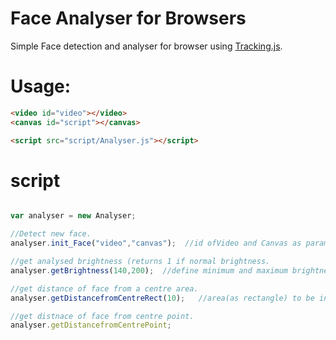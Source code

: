 # Face Analyser for Browsers

Simple Face detection and analyser for browser using [Tracking.js](https://trackingjs.com).

# Usage:

``` html
<video id="video"></video>
<canvas id="script"></canvas>

<script src="script/Analyser.js"></script>

```
# script

``` javascript

var analyser = new Analyser;

//Detect new face.
analyser.init_Face("video","canvas");  //id ofVideo and Canvas as params.

//get analysed brightness (returns 1 if normal brightness.
analyser.getBrightness(140,200);  //define minimum and maximum brightness as params[0-255].

//get distance of face from a centre area.
analyser.getDistancefromCentreRect(10);   //area(as rectangle) to be initialized as centre(in percentage) as params.

//get distnace of face from centre point.
analyser.getDistancefromCentrePoint;

```
